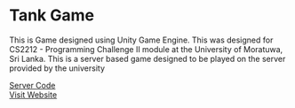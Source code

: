 # Tank Game
<p>This is Game designed using Unity Game Engine. This was designed for CS2212 - Programming Challenge II module at the University of Moratuwa, Sri Lanka.
This is a server based game designed to be played on the server provided by the university</p>
<a href="http://www.hirealms.netai.net/files/server.zip" download>Server Code</a><br>
<a href="http://www.hirealms.netai.net">Visit Website</a>
